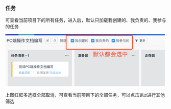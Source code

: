 ### 任务
可查看当前项目下的所有任务，进入后，默认只加载我创建的、我负责的、我参与的任务

![](/assets/o_1cq2fvaf4ceiojt1uunsb61p3312.png)

上图红框多选框全部取消，可查看当前项目下的全部任务，可以点击`更过`进行其他筛选

